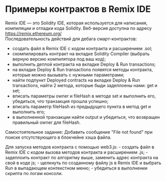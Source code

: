 # Примеры контрактов в Remix IDE

Remix IDE — это Solidity IDE, которая используется для написания, компиляции и отладки кода Solidity. Веб-версия доступна по адресу https://remix.ethereum.org/   
Последовательность действий для дебага смарт-контрактов:   
   - создать файл в Remix IDE с кодом контракта и расширением .sol;   
   - скомпилировать контракт на вкладке Solidity Compiler (выбрать верную версию компилятора под ваш код);   
   - выполнить деплой контракта на вкладке Deploy & Run transactions;   
   - на вкладке Deploy & Run transactions появятся методы контракта, которые можно вызывать с нужными параметрами;       
   - найти подпункт Deployed contracts на вкладке Deploy & Run transactions, найти 2 метода, которые быди задеплоены нами: get и set;
   - вписать параметры owner и fileHash в методе set и выполнить его, убедиться, что транзакция прошла успешно;
   - вписать параметр fileHash из предыдущего пункта в метод get и выполнить его;
   - в выполненной транзакции найти output и убедиться, что возвращен правильный owner для fileHash.
   

Самостоятельное задание:
Добавить сообщение "File not found" при поиске отсутствующего в блокчейне хэша файла.


Для запуска методов контракта с помощью web3.js:
    - создать файл в Remix IDE с кодом вызова методов контракта и расширением .js;
    - задеплоить контракт по алгоритму выше, заменить адрес контракта на свой в коде js;
    - щелкнуть по созданному файлу js в Remix IDE и выбрать Run в выпадающем контекстном меню;
    - убедиться в выполнении скрипта по логам консоли.
